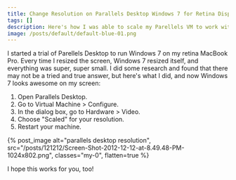 ```yaml
---
title: Change Resolution on Parallels Desktop Windows 7 for Retina Display
tags: []
description: Here's how I was able to scale my Parellels VM to work with a retina display.
image: /posts/default/default-blue-01.png
---
```


I started a trial of Parellels Desktop to run Windows 7 on my retina MacBook Pro. Every time I resized the screen, Windows 7 resized itself, and everything was super, super small. I did some research and found that there may not be a tried and true answer, but here's what I did, and now Windows 7 looks awesome on my screen:

1. Open Parallels Desktop.
2. Go to Virtual Machine > Configure.
3. In the dialog box, go to Hardware > Video.
4. Choose "Scaled" for your resolution.
5. Restart your machine.

{% post_image
    alt="parallels desktop resolution",
    src="/posts/121212/Screen-Shot-2012-12-12-at-8.49.48-PM-1024x802.png",
    classes="my-0",
    flatten=true %}

I hope this works for you, too!
